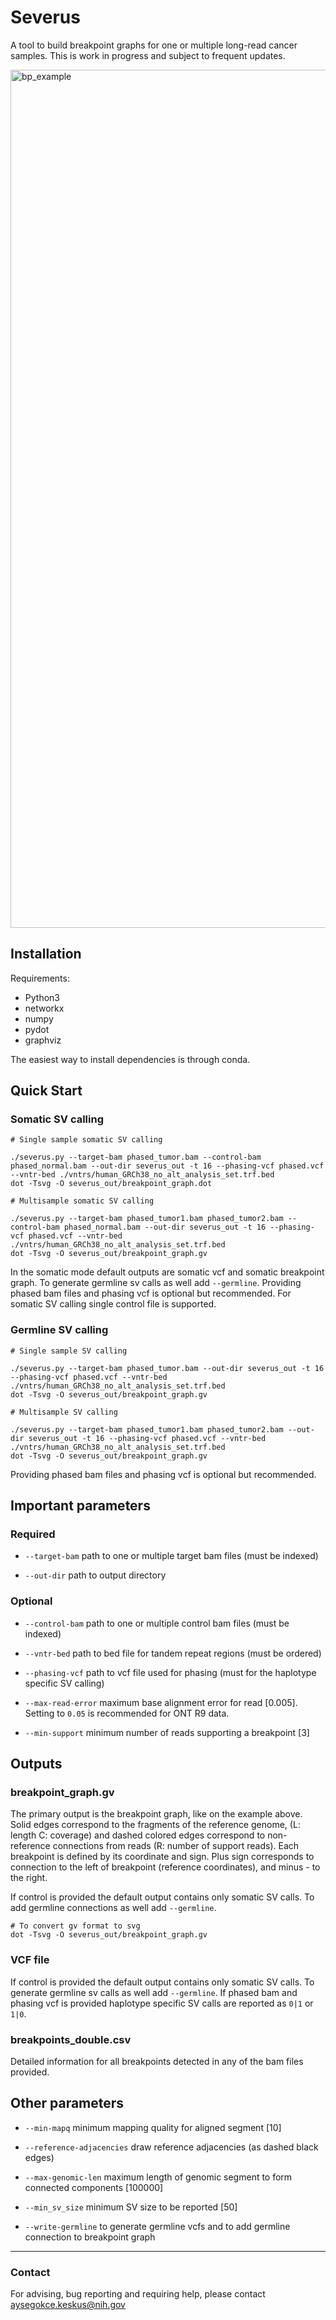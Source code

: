 # Severus

A tool to build breakpoint graphs for one or multiple long-read cancer samples. This is work in progress and subject to frequent updates. 

<img width="1373" alt="bp_example" src="https://github.com/aysegokce/trial/blob/ba01ed0c6aeca4ea9d42c86f221ba8ad69a4b363/Screenshot%202023-04-03%20at%207.28.49%20PM.png">


## Installation

Requirements:
* Python3
* networkx
* numpy
* pydot
* graphviz

The easiest way to install dependencies is through conda.

## Quick Start

### Somatic SV calling

```
# Single sample somatic SV calling

./severus.py --target-bam phased_tumor.bam --control-bam phased_normal.bam --out-dir severus_out -t 16 --phasing-vcf phased.vcf --vntr-bed ./vntrs/human_GRCh38_no_alt_analysis_set.trf.bed
dot -Tsvg -O severus_out/breakpoint_graph.dot

# Multisample somatic SV calling

./severus.py --target-bam phased_tumor1.bam phased_tumor2.bam --control-bam phased_normal.bam --out-dir severus_out -t 16 --phasing-vcf phased.vcf --vntr-bed ./vntrs/human_GRCh38_no_alt_analysis_set.trf.bed
dot -Tsvg -O severus_out/breakpoint_graph.gv

```
In the somatic mode default outputs are somatic vcf and somatic breakpoint graph. To generate germline sv calls as well add `--germline`. Providing phased bam files and phasing 
vcf is optional but recommended. For somatic SV calling single control file is supported. 

### Germline SV calling

```
# Single sample SV calling

./severus.py --target-bam phased_tumor.bam --out-dir severus_out -t 16 --phasing-vcf phased.vcf --vntr-bed ./vntrs/human_GRCh38_no_alt_analysis_set.trf.bed
dot -Tsvg -O severus_out/breakpoint_graph.gv

# Multisample SV calling

./severus.py --target-bam phased_tumor1.bam phased_tumor2.bam --out-dir severus_out -t 16 --phasing-vcf phased.vcf --vntr-bed ./vntrs/human_GRCh38_no_alt_analysis_set.trf.bed
dot -Tsvg -O severus_out/breakpoint_graph.gv
```

Providing phased bam files and phasing vcf is optional but recommended.

## Important parameters

### Required

* `--target-bam` path to one or multiple target bam files (must be indexed) 

* `--out-dir` path to output directory

### Optional 

* `--control-bam` path to one or multiple control bam files (must be indexed)

* `--vntr-bed` path to bed file for tandem repeat regions (must be ordered)

* `--phasing-vcf` path to vcf file used for phasing (must for the haplotype specific SV calling)

* `--max-read-error` maximum base alignment error for read [0.005]. Setting to `0.05` is recommended for ONT R9 data.
  
* `--min-support` minimum number of reads supporting a breakpoint [3]
  
## Outputs

### breakpoint_graph.gv  

The primary output is the breakpoint graph, like on the example above. Solid edges correspond to the fragments of the reference genome, (L: length C: coverage)
and dashed colored edges correspond to non-reference connections from reads (R: number of support reads). Each breakpoint is defined by its coordinate
and sign. Plus sign corresponds to connection to the left of breakpoint (reference coordinates), and minus - to the right. 

If control is provided the default output contains only somatic SV calls. To add germline connections as well add `--germline`.

```
# To convert gv format to svg
dot -Tsvg -O severus_out/breakpoint_graph.gv
```

### VCF file

If control is provided the default output contains only somatic SV calls. To generate germline sv calls as well add `--germline`.
If phased bam and phasing vcf is provided haplotype specific SV calls are reported as `0|1` or `1|0`.

### breakpoints_double.csv

Detailed information for all breakpoints detected in any of the bam files provided.

## Other parameters

* `--min-mapq` minimum mapping quality for aligned segment [10]

* `--reference-adjacencies` draw reference adjacencies (as dashed black edges)

* `--max-genomic-len` maximum length of genomic segment to form connected components [100000]

* `--min_sv_size` minimum SV size to be reported [50]

* `--write-germline` to generate germline vcfs and to add germline connection to breakpoint graph

---
### Contact
For advising, bug reporting and requiring help, please contact aysegokce.keskus@nih.gov





